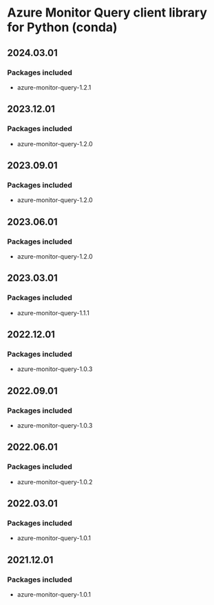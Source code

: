 # Azure Monitor Query client library for Python (conda)

## 2024.03.01

### Packages included

- azure-monitor-query-1.2.1

## 2023.12.01

### Packages included

- azure-monitor-query-1.2.0

## 2023.09.01

### Packages included

- azure-monitor-query-1.2.0

## 2023.06.01

### Packages included

- azure-monitor-query-1.2.0

## 2023.03.01

### Packages included

- azure-monitor-query-1.1.1

## 2022.12.01

### Packages included

- azure-monitor-query-1.0.3

## 2022.09.01

### Packages included

- azure-monitor-query-1.0.3

## 2022.06.01

### Packages included

- azure-monitor-query-1.0.2

## 2022.03.01

### Packages included

- azure-monitor-query-1.0.1

## 2021.12.01

### Packages included

- azure-monitor-query-1.0.1
